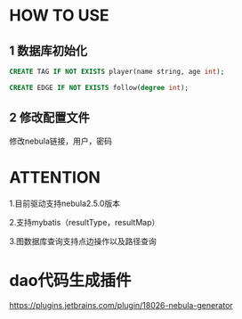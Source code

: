 # HOW TO USE

## 1 数据库初始化

```sql
CREATE TAG IF NOT EXISTS player(name string, age int);

CREATE EDGE IF NOT EXISTS follow(degree int);

```


## 2 修改配置文件

修改nebula链接，用户，密码

# ATTENTION

1.目前驱动支持nebula2.5.0版本

2.支持mybatis（resultType，resultMap）

3.图数据库查询支持点边操作以及路径查询

# dao代码生成插件

https://plugins.jetbrains.com/plugin/18026-nebula-generator


